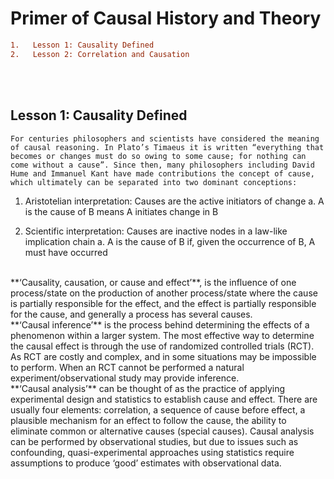 # Primer of Causal History and Theory

```diff
1.   Lesson 1: Causality Defined
2.   Lesson 2: Correlation and Causation
```
<br><br>

## Lesson 1: Causality Defined

`For centuries philosophers and scientists have considered the meaning of causal reasoning. In Plato’s Timaeus it is written “everything that becomes or changes must do so owing to some cause; for nothing can come without a cause”. Since then, many philosophers including David Hume and Immanuel Kant have made contributions the concept of cause, which ultimately can be separated into two dominant conceptions:`
1.	Aristotelian interpretation: Causes are the active initiators of change
  a.	A is the cause of B means A initiates change in B
2)	Scientific interpretation: Causes are inactive nodes in a law-like implication chain
  a.	A is the cause of B if, given the occurrence of B, A must have occurred
<br>
**‘Causality, causation, or cause and effect’**, is the influence of one process/state on the production of another process/state where the cause is partially responsible for the effect, and the effect is partially responsible for the cause, and generally a process has several causes.
<br>
**‘Causal inference’** is the process behind determining the effects of a phenomenon within a larger system. The most effective way to determine the causal effect is through the use of randomized controlled trials (RCT). As RCT are costly and complex, and in some situations may be impossible to perform. When an RCT cannot be performed a natural experiment/observational study may provide inference. 
<br>
**‘Causal analysis’** can be thought of as the practice of applying experimental design and statistics to establish cause and effect. There are usually four elements: correlation, a sequence of cause before effect, a plausible mechanism for an effect to follow the cause, the ability to eliminate common or alternative causes (special causes). Causal analysis can be performed by observational studies, but due to issues such as confounding, quasi-experimental approaches using statistics require assumptions to produce ‘good’ estimates with observational data. 

```

